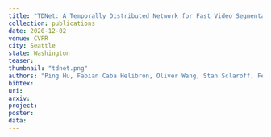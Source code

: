 ```yaml
---
title: "TDNet: A Temporally Distributed Network for Fast Video Segmentation"
collection: publications
date: 2020-12-02
venue: CVPR
city: Seattle
state: Washington
teaser:
thumbnail: "tdnet.png"
authors: "Ping Hu, Fabian Caba Helibron, Oliver Wang, Stan Sclaroff, Federico Perazzi"
bibtex:
uri:
arxiv:
project:
poster:
data:
---
```


